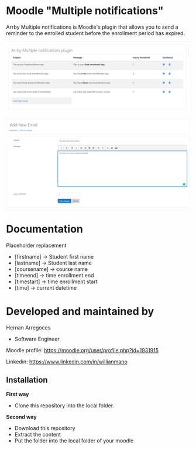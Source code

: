 Moodle "Multiple notifications"
===============================

Arrby Multiple notifications is Moodle's plugin that allows you to send a reminder to the enrolled student before the enrollment period has expired.

![screenshot](pix/screenshot.png "Settings Screenshot")

![screenshot](pix/screenshot1.png "Settings Screenshot")

Documentation
=============

Placeholder replacement

- [firstname] -> Student first name
- [lastname] -> Student last name
- [coursename] -> course name
- [timeend] -> time enrollment end
- [timestart] -> time enrollment start
- [time] -> current datetime 

Developed and maintained by
===========================
Hernan Arregoces
 - Software Engineer

Moodle profile: https://moodle.org/user/profile.php?id=1931915

Linkedin: https://www.linkedin.com/in/willianmano

Installation
------------

**First way**

- Clone this repository into the local folder.

**Second way**

- Download this repository
- Extract the content
- Put the folder into the local folder of your moodle
